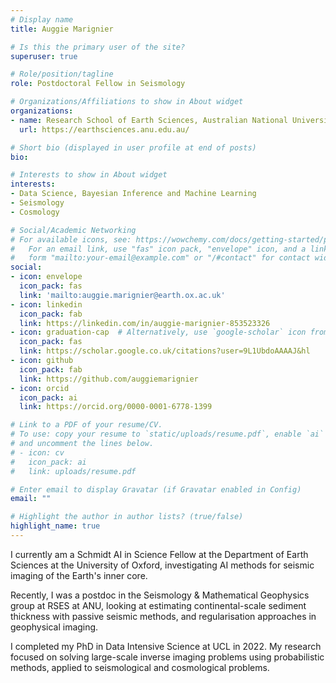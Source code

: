 ```yaml
---
# Display name
title: Auggie Marignier

# Is this the primary user of the site?
superuser: true

# Role/position/tagline
role: Postdoctoral Fellow in Seismology

# Organizations/Affiliations to show in About widget
organizations:
- name: Research School of Earth Sciences, Australian National University
  url: https://earthsciences.anu.edu.au/

# Short bio (displayed in user profile at end of posts)
bio: 

# Interests to show in About widget
interests:
- Data Science, Bayesian Inference and Machine Learning
- Seismology
- Cosmology

# Social/Academic Networking
# For available icons, see: https://wowchemy.com/docs/getting-started/page-builder/#icons
#   For an email link, use "fas" icon pack, "envelope" icon, and a link in the
#   form "mailto:your-email@example.com" or "/#contact" for contact widget.
social:
- icon: envelope
  icon_pack: fas
  link: 'mailto:auggie.marignier@earth.ox.ac.uk'
- icon: linkedin
  icon_pack: fab
  link: https://linkedin.com/in/auggie-marignier-853523326
- icon: graduation-cap  # Alternatively, use `google-scholar` icon from `ai` icon pack
  icon_pack: fas
  link: https://scholar.google.co.uk/citations?user=9L1UbdoAAAAJ&hl
- icon: github
  icon_pack: fab
  link: https://github.com/auggiemarignier
- icon: orcid
  icon_pack: ai
  link: https://orcid.org/0000-0001-6778-1399

# Link to a PDF of your resume/CV.
# To use: copy your resume to `static/uploads/resume.pdf`, enable `ai` icons in `params.toml`, 
# and uncomment the lines below.
# - icon: cv
#   icon_pack: ai
#   link: uploads/resume.pdf

# Enter email to display Gravatar (if Gravatar enabled in Config)
email: ""

# Highlight the author in author lists? (true/false)
highlight_name: true
---
```

I currently am a Schmidt AI in Science Fellow at the Department of Earth Sciences at the University of Oxford, investigating AI methods for seismic imaging of the Earth's inner core.

Recently, I was a postdoc in the Seismology & Mathematical Geophysics group at RSES at ANU, looking at estimating continental-scale sediment thickness with passive seismic methods, and regularisation approaches in geophysical imaging.

I completed my PhD in Data Intensive Science at UCL in 2022.  My research focused on solving large-scale inverse imaging problems using probabilistic methods, applied to seismological and cosmological problems.
